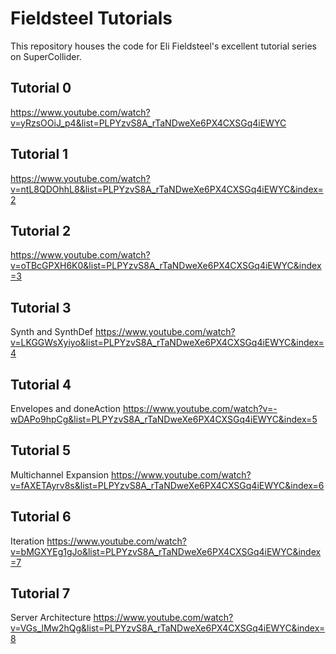 # Fieldsteel Tutorials

This repository houses the code for Eli Fieldsteel's excellent tutorial series on SuperCollider.

## Tutorial 0

https://www.youtube.com/watch?v=yRzsOOiJ_p4&list=PLPYzvS8A_rTaNDweXe6PX4CXSGq4iEWYC

## Tutorial 1

https://www.youtube.com/watch?v=ntL8QDOhhL8&list=PLPYzvS8A_rTaNDweXe6PX4CXSGq4iEWYC&index=2

## Tutorial 2

https://www.youtube.com/watch?v=oTBcGPXH6K0&list=PLPYzvS8A_rTaNDweXe6PX4CXSGq4iEWYC&index=3

## Tutorial 3

Synth and SynthDef
https://www.youtube.com/watch?v=LKGGWsXyiyo&list=PLPYzvS8A_rTaNDweXe6PX4CXSGq4iEWYC&index=4

## Tutorial 4

Envelopes and doneAction
https://www.youtube.com/watch?v=-wDAPo9hpCg&list=PLPYzvS8A_rTaNDweXe6PX4CXSGq4iEWYC&index=5

## Tutorial 5

Multichannel Expansion
https://www.youtube.com/watch?v=fAXETAyrv8s&list=PLPYzvS8A_rTaNDweXe6PX4CXSGq4iEWYC&index=6

## Tutorial 6

Iteration
https://www.youtube.com/watch?v=bMGXYEg1gJo&list=PLPYzvS8A_rTaNDweXe6PX4CXSGq4iEWYC&index=7

## Tutorial 7

Server Architecture
https://www.youtube.com/watch?v=VGs_lMw2hQg&list=PLPYzvS8A_rTaNDweXe6PX4CXSGq4iEWYC&index=8
